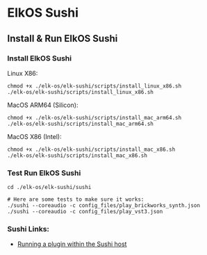 # ElkOS Sushi

## Install & Run ElkOS Sushi

### Install ElkOS Sushi

Linux X86:

```shell
chmod +x ./elk-os/elk-sushi/scripts/install_linux_x86.sh
./elk-os/elk-sushi/scripts/install_linux_x86.sh
```

MacOS ARM64 (Silicon):

```shell
chmod +x ./elk-os/elk-sushi/scripts/install_mac_arm64.sh
./elk-os/elk-sushi/scripts/install_mac_arm64.sh
```

MacOS X86 (Intel):

```shell
chmod +x ./elk-os/elk-sushi/scripts/install_mac_x86.sh
./elk-os/elk-sushi/scripts/install_mac_x86.sh
```

### Test Run ElkOS Sushi

```shell
cd ./elk-os/elk-sushi/sushi

# Here are some tests to make sure it works:
./sushi --coreaudio -c config_files/play_brickworks_synth.json
./sushi --coreaudio -c config_files/play_vst3.json
```

### Sushi Links:

- [Running a plugin within the Sushi host](https://elk-audio.github.io/elk-docs/html/intro/getting_started_with_development_kit_software.html)

